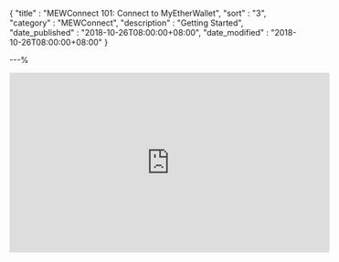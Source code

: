 {
"title" : "MEWConnect 101: Connect to MyEtherWallet",
"sort" : "3",
"category" : "MEWConnect",
"description" : "Getting Started",
"date_published" : "2018-10-26T08:00:00+08:00",
"date_modified" : "2018-10-26T08:00:00+08:00"
}

---%

<div class="video__wrapper"><iframe width="560" height="315" src="https://www.youtube.com/embed/IuyfpsYTZrI" frameborder="0" allowfullscreen></iframe>
</div>
